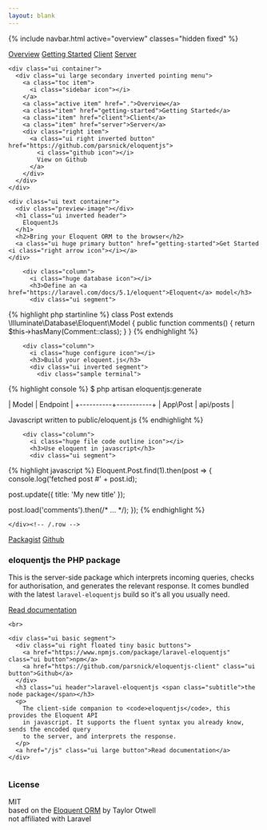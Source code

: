 ```yaml
---
layout: blank
---
```


{% include navbar.html active="overview" classes="hidden fixed" %}

<!-- Sidebar Menu -->
<div class="ui vertical inverted sidebar menu">
  <a class="active item" href=".">Overview</a>
  <a class="item" href="getting-started">Getting Started</a>
  <a class="item" href="client">Client</a>
  <a class="item" href="server">Server</a>
</div>

<div class="pusher">

  <div class="ui inverted vertical masthead center aligned segment">

    <div class="ui container">
      <div class="ui large secondary inverted pointing menu">
        <a class="toc item">
          <i class="sidebar icon"></i>
        </a>
        <a class="active item" href=".">Overview</a>
        <a class="item" href="getting-started">Getting Started</a>
        <a class="item" href="client">Client</a>
        <a class="item" href="server">Server</a>
        <div class="right item">
          <a class="ui right inverted button" href="https://github.com/parsnick/eloquentjs">
            <i class="github icon"></i>
            View on Github
          </a>
        </div>
      </div>
    </div>

    <div class="ui text container">
      <div class="preview-image"></div>
      <h1 class="ui inverted header">
        EloquentJs
      </h1>
      <h2>Bring your Eloquent ORM to the browser</h2>
      <a class="ui huge primary button" href="getting-started">Get Started <i class="right arrow icon"></i></a>
    </div>

  </div>

  <div class="ui vertical stripe segment">
    <div class="ui equal width relaxed stackable grid container">
      <div class="ui center aligned getting started row">

        <div class="column">
          <i class="huge database icon"></i>
          <h3>Define an <a href="https://laravel.com/docs/5.1/eloquent">Eloquent</a> model</h3>
          <div class="ui segment">
{% highlight php startinline %}
class Post extends \Illuminate\Database\Eloquent\Model
{
  public function comments()
  {
    return $this->hasMany(Comment::class);
  }
}
{% endhighlight %}
          </div>
        </div>

        <div class="column">
          <i class="huge configure icon"></i>
          <h3>Build your eloquent.js</h3>
          <div class="ui inverted segment">
            <div class="sample terminal">
{% highlight console %}
$ php artisan eloquentjs:generate

| Model    | Endpoint  |
+----------+-----------+
| App\Post | api/posts |

Javascript written to public/eloquent.js
{% endhighlight %}
            </div>
          </div>
        </div>

        <div class="column">
          <i class="huge file code outline icon"></i>
          <h3>Use eloquent in javascript</h3>
          <div class="ui segment">
{% highlight javascript %}
Eloquent.Post.find(1).then(post => {
  console.log('fetched post #' + post.id);

  post.update({ title: 'My new title' });

  post.load('comments').then(/* ... */);
});
{% endhighlight %}
        </div>
      </div>

    </div><!-- /.row -->
  </div><!-- /.grid.container -->

</div>

<div class="ui vertical stripe segment">
  <div class="ui text container">
    <div class="ui basic segment">
      <div class="ui right floated tiny basic buttons">
        <a href="https://packagist.org/packages/parsnick/eloquentjs" class="ui button">Packagist</a>
        <a href="https://github.com/parsnick/eloquentjs" class="ui button">Github</a>
      </div>
      <h3 class="ui header">eloquentjs <span class="subtitle">the PHP package</span></h3>
      <p>
        This is the server-side package which interprets incoming queries,
        checks for authorisation, and generates the relevant response.
        It comes bundled with the latest <code>laravel-eloquentjs</code> build
        so it's all you usually need.
      </p>
      <p>
      <a href="/php" class="ui large button">Read documentation</a>
      </p>
    </div>

    <br>

    <div class="ui basic segment">
      <div class="ui right floated tiny basic buttons">
        <a href="https://www.npmjs.com/package/laravel-eloquentjs" class="ui button">npm</a>
        <a href="https://github.com/parsnick/eloquentjs-client" class="ui button">Github</a>
      </div>
      <h3 class="ui header">laravel-eloquentjs <span class="subtitle">the node package</span></h3>
      <p>
        The client-side companion to <code>eloquentjs</code>, this provides the Eloquent API
        in javascript. It supports the fluent syntax you already know, sends the encoded query
        to the server, and interprets the response.
      </p>
      <a href="/js" class="ui large button">Read documentation</a>
    </div>

  </div>
</div>

<div class="ui inverted vertical footer segment">
  <div class="ui equal width container grid">
    <div class="column">
      <h3 class="header">License</h3>
      MIT
    </div>
    <div class="right aligned column">
      based on the <a href="https://laravel.com/docs/5.1/eloquent">Eloquent ORM</a> by Taylor Otwell
      <br>
      not affiliated with Laravel
    </div>
  </div>
</div>

</div><!-- /.pusher -->